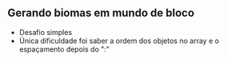 ## Gerando biomas em mundo de bloco
- Desafio simples
- Única dificuldade foi saber a ordem dos objetos no array e o espaçamento depois do ":"